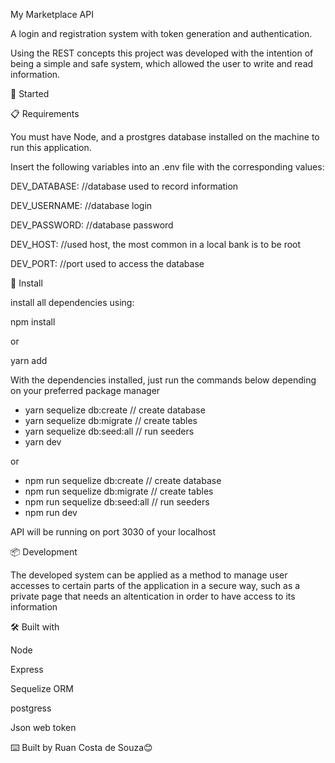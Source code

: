 My Marketplace API

A login and registration system with token generation and authentication.

Using the REST concepts this project was developed with the intention of being a simple and safe system, which allowed the user to write and read information.

🚀 Started

📋 Requirements

You must have Node, and a prostgres database installed on the machine to run this application.

Insert the following variables into an .env file with the corresponding values:

DEV_DATABASE: //database used to record information

DEV_USERNAME: //database login

DEV_PASSWORD: //database password

DEV_HOST: //used host, the most common in a local bank is to be root

DEV_PORT: //port used to access the database

🔧 Install

install all dependencies using:

npm install

or

yarn add

With the dependencies installed, just run the commands below depending on your preferred package manager

 * yarn sequelize db:create     // create database
 * yarn sequelize db:migrate    // create tables
 * yarn sequelize db:seed:all   // run seeders   
 * yarn dev

or

 * npm run sequelize db:create     // create database
 * npm run sequelize db:migrate    // create tables
 * npm run sequelize db:seed:all   // run seeders   
 * npm run dev

API will be running on port 3030 of your localhost

📦 Development

The developed system can be applied as a method to manage user accesses to certain parts of the application in a secure way, such as a private page that needs an altentication in order to have access to its information

🛠️ Built with

Node

Express

Sequelize ORM

postgress

Json web token


⌨️ Built by Ruan Costa de Souza😊